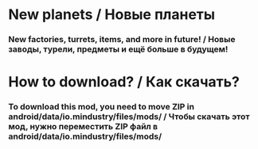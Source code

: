 # New planets / Новые планеты
### New factories, turrets, items, and more in future! / Новые заводы, турели, предметы и ещё больше в будущем!
# How to download? / Как скачать?
### To download this mod, you need to move ZIP in android/data/io.mindustry/files/mods/ / Чтобы скачать этот мод, нужно переместить ZIP файл в android/data/io.mindustry/files/mods/
